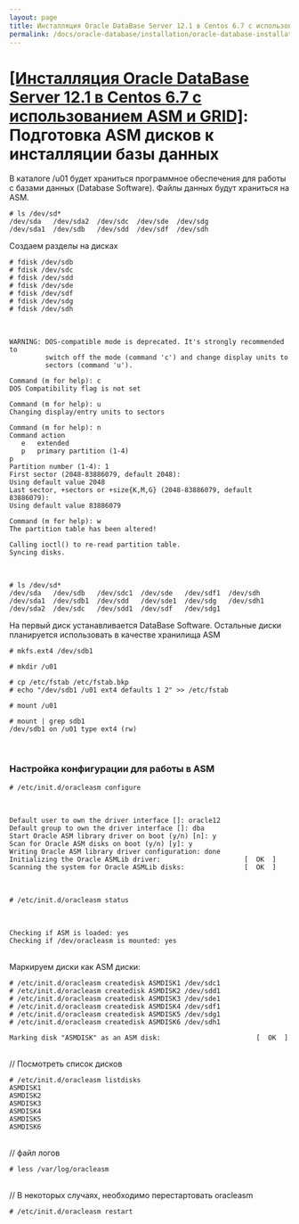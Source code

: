 ```yaml
---
layout: page
title: Инсталляция Oracle DataBase Server 12.1 в Centos 6.7 с использованием ASM и GRID - Подготовка ASM дисков к инсталляции базы данных
permalink: /docs/oracle-database/installation/oracle-database-installation/single/asm/linux/6.7/oracle/12.1/prepare-asm-disks/
---
```


# <a href="/docs/oracle-database/installation/oracle-database-installation/single/asm/linux/6.7/oracle/12.1/">[Инсталляция Oracle DataBase Server 12.1 в Centos 6.7 с использованием ASM и GRID]</a>: Подготовка ASM дисков к инсталляции базы данных



В каталоге /u01 будет храниться программное обеспечения для работы с базами данных (Database Software). Файлы данных будут храниться на ASM.


    # ls /dev/sd*
    /dev/sda   /dev/sda2  /dev/sdc  /dev/sde  /dev/sdg
    /dev/sda1  /dev/sdb   /dev/sdd  /dev/sdf  /dev/sdh


Создаем разделы на дисках

    # fdisk /dev/sdb
    # fdisk /dev/sdc
    # fdisk /dev/sdd
    # fdisk /dev/sde
    # fdisk /dev/sdf
    # fdisk /dev/sdg
    # fdisk /dev/sdh

<br/>


    WARNING: DOS-compatible mode is deprecated. It's strongly recommended to
             switch off the mode (command 'c') and change display units to
             sectors (command 'u').

    Command (m for help): c
    DOS Compatibility flag is not set

    Command (m for help): u
    Changing display/entry units to sectors

    Command (m for help): n
    Command action
       e   extended
       p   primary partition (1-4)
    p
    Partition number (1-4): 1
    First sector (2048-83886079, default 2048):
    Using default value 2048
    Last sector, +sectors or +size{K,M,G} (2048-83886079, default 83886079):
    Using default value 83886079

    Command (m for help): w
    The partition table has been altered!

    Calling ioctl() to re-read partition table.
    Syncing disks.


<br/>

    # ls /dev/sd*
    /dev/sda   /dev/sdb   /dev/sdc1  /dev/sde   /dev/sdf1  /dev/sdh
    /dev/sda1  /dev/sdb1  /dev/sdd   /dev/sde1  /dev/sdg   /dev/sdh1
    /dev/sda2  /dev/sdc   /dev/sdd1  /dev/sdf   /dev/sdg1


На первый диск устанавливается DataBase Software. Остальные диски планируется использовать в качестве хранилища ASM

    # mkfs.ext4 /dev/sdb1

    # mkdir /u01

    # cp /etc/fstab /etc/fstab.bkp
    # echo "/dev/sdb1 /u01 ext4 defaults 1 2" >> /etc/fstab

    # mount /u01

    # mount | grep sdb1
    /dev/sdb1 on /u01 type ext4 (rw)



<br/>

### Настройка конфигурации для работы в ASM

    # /etc/init.d/oracleasm configure

<br/>

    Default user to own the driver interface []: oracle12
    Default group to own the driver interface []: dba
    Start Oracle ASM library driver on boot (y/n) [n]: y
    Scan for Oracle ASM disks on boot (y/n) [y]: y
    Writing Oracle ASM library driver configuration: done
    Initializing the Oracle ASMLib driver:                     [  OK  ]
    Scanning the system for Oracle ASMLib disks:               [  OK  ]


<br/>

    # /etc/init.d/oracleasm status

<br/>

    Checking if ASM is loaded: yes
    Checking if /dev/oracleasm is mounted: yes


<br/>
Маркируем диски как ASM диски:


    # /etc/init.d/oracleasm createdisk ASMDISK1 /dev/sdc1
    # /etc/init.d/oracleasm createdisk ASMDISK2 /dev/sdd1
    # /etc/init.d/oracleasm createdisk ASMDISK3 /dev/sde1
    # /etc/init.d/oracleasm createdisk ASMDISK4 /dev/sdf1
    # /etc/init.d/oracleasm createdisk ASMDISK5 /dev/sdg1
    # /etc/init.d/oracleasm createdisk ASMDISK6 /dev/sdh1

    Marking disk "ASMDISK" as an ASM disk:                        [  OK  ]



<br/>
// Посмотреть список дисков

    # /etc/init.d/oracleasm listdisks
    ASMDISK1
    ASMDISK2
    ASMDISK3
    ASMDISK4
    ASMDISK5
    ASMDISK6

<br/>
// файл логов

    # less /var/log/oracleasm

<br/>
// В некоторых случаях, необходимо перестартовать oracleasm

    # /etc/init.d/oracleasm restart
